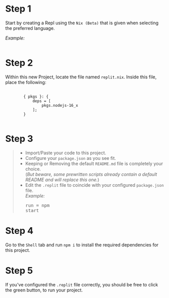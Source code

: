 # Step 1

Start by creating a Repl using the `Nix (Beta)` that is given when selecting the preferred language.

*Example:*

![<img src="./img/NixReplCreate.jpeg">](img/NixReplCreate.jpeg "Nix Repl Create")

# Step 2
Within this new Project, locate the file named `replit.nix`.
Inside this file, place the following:
<pre>
    <code style="font-family: monospace;">
        { pkgs }: {
            deps = [
                pkgs.nodejs-16_x
            ];
        }
    </code>
</pre>

# Step 3
> - Import/Paste your code to this project.<br />
> - Configure your `package.json` as you see fit.<br />
> - Keeping or Removing the default `README.md` file is completely your choice.<br />
(*But beware, some prewritten scripts already contain a default README and will replace this one.*)
> - Edit the `.replit` file to coincide with your configured `package.json` file.<br />
*Example:*<pre>run = npm start</pre>

# Step 4
Go to the `Shell` tab and run `npm i` to install the required dependencies for this project.

# Step 5
If you've configured the `.replit` file correctly, you should be free to click the green button, to run your project.